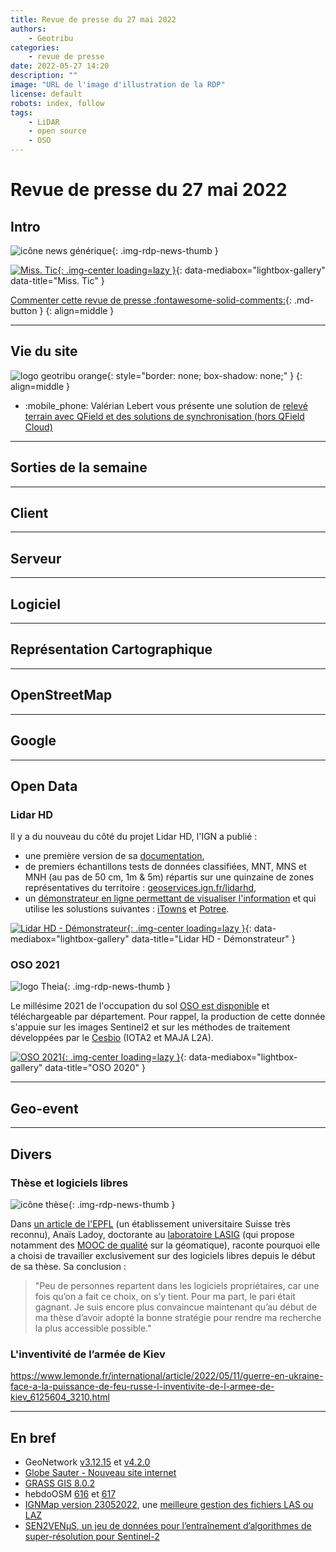 ```yaml
---
title: Revue de presse du 27 mai 2022
authors:
    - Geotribu
categories:
    - revue de presse
date: 2022-05-27 14:20
description: ""
image: "URL de l'image d'illustration de la RDP"
license: default
robots: index, follow
tags:
    - LiDAR
    - open source
    - OSO
---
```


# Revue de presse du 27 mai 2022

## Intro

![icône news générique](https://cdn.geotribu.fr/img/internal/icons-rdp-news/news.png "icône news générique"){: .img-rdp-news-thumb }

[![Miss. Tic](https://cdn.geotribu.fr/img/articles-blog-rdp/capture-ecran/misstic.jpg "Miss. Tic"){: .img-center loading=lazy }](https://cdn.geotribu.fr/img/articles-blog-rdp/capture-ecran/misstic.jpg "Miss. Tic"){: data-mediabox="lightbox-gallery" data-title="Miss. Tic" }

[Commenter cette revue de presse :fontawesome-solid-comments:](#__comments){: .md-button }
{: align=middle }

----

## Vie du site

![logo geotribu orange](https://cdn.geotribu.fr/img/internal/charte/geotribu_logo_rectangle_384x80.png "logo geotribu orange"){: style="border: none; box-shadow: none;" }
{: align=middle }

- :mobile_phone: Valérian Lebert vous présente une solution de [relevé terrain avec QField et des solutions de synchronisation (hors QField Cloud)](/articles/2022/2022-05-24_releve_terrain_qfield/)

----

## Sorties de la semaine

----

## Client

----

## Serveur

----

## Logiciel

----

## Représentation Cartographique

----

## OpenStreetMap

----

## Google

----

## Open Data

### Lidar HD

Il y a du nouveau du côté du projet Lidar HD, l'IGN a publié :

- une première version de sa [documentation](https://geoservices.ign.fr/sites/default/files/2022-05/DT_LiDAR_HD_1-0.pdf),
- de premiers échantillons tests de données classifiées, MNT, MNS et MNH (au pas de 50 cm, 1m & 5m) répartis sur une quinzaine de zones représentatives du territoire : [geoservices.ign.fr/lidarhd](geoservices.ign.fr/lidarhd),
- un [démonstrateur en ligne permettant de visualiser l'information](https://demo-lidar.ign.fr/?dataset=lidarhd) et qui utilise les solustions suivantes : [iTowns](https://github.com/iTowns/itowns) et [Potree](https://github.com/potree/potree/).

[![Lidar HD - Démonstrateur](https://cdn.geotribu.fr/img/articles-blog-rdp/capture-ecran/LIDARHD_demonstrateur.jpg "Lidar HD - Démonstrateur"){: .img-center loading=lazy }](https://cdn.geotribu.fr/img/articles-blog-rdp/capture-ecran/LIDARHD_demonstrateur.jpg "Lidar HD - Démonstrateur"){: data-mediabox="lightbox-gallery" data-title="Lidar HD - Démonstrateur" }

### OSO 2021

![logo Theia](https://cdn.geotribu.fr/img/logos-icones/entreprises_association/theia.jpg "Logo Theia"){: .img-rdp-news-thumb }

Le millésime 2021 de l'occupation du sol [OSO est disponible](https://theia.cnes.fr/atdistrib/rocket/#/search?startDate=2021-01-01&completionDate=2021-12-31&page=1&collection=OSO&typeOSO=VECTOR&year=2021) et téléchargeable par département. Pour rappel, la production de cette donnée s'appuie sur les images Sentinel2 et sur les méthodes de traitement développées par le [Cesbio](https://www.cesbio.cnrs.fr) (IOTA2 et MAJA L2A).

[![OSO 2021](https://cdn.geotribu.fr/img/articles-blog-rdp/capture-ecran/OSO2021.png "OSO 2021"){: .img-center loading=lazy }](https://cdn.geotribu.fr/img/articles-blog-rdp/capture-ecran/OSO2021.png "OSO 2021"){: data-mediabox="lightbox-gallery" data-title="OSO 2020" }

----

## Geo-event

----

## Divers

### Thèse et logiciels libres

![icône thèse](https://cdn.geotribu.fr/img/logos-icones/divers/these.png "icône thèse"){: .img-rdp-news-thumb }

Dans [un article de l'EPFL](https://actu.epfl.ch/news/il-est-peut-etre-temps-de-reflechir-aux-alternat-2/) (un établissement universitaire Suisse très reconnu), Anaïs Ladoy, doctorante au [laboratoire LASIG](https://www.epfl.ch/labs/lasig/) (qui propose notamment des [MOOC de qualité](/rdp/2014/rdp_2014-02-07/#elements-de-geomatique) sur la géomatique), raconte pourquoi elle a choisi de travailler exclusivement sur des logiciels libres depuis le début de sa thèse. Sa conclusion :

> "Peu de personnes repartent dans les logiciels propriétaires, car une fois qu’on a fait ce choix, on s’y tient. Pour ma part, le pari était gagnant. Je suis encore plus convaincue maintenant qu’au début de ma thèse d’avoir adopté la bonne stratégie pour rendre ma recherche la plus accessible possible."

### L'inventivité de l’armée de Kiev

<https://www.lemonde.fr/international/article/2022/05/11/guerre-en-ukraine-face-a-la-puissance-de-feu-russe-l-inventivite-de-l-armee-de-kiev_6125604_3210.html>

----

## En bref

- GeoNetwork [v3.12.15](https://github.com/geonetwork/core-geonetwork/releases/tag/3.12.5) et [v4.2.0](https://github.com/geonetwork/core-geonetwork/releases/tag/4.2.0)
- [Globe Sauter - Nouveau site internet](https://twitter.com/globesauter/status/1525135497902817286)
- [GRASS GIS 8.0.2](https://grass.osgeo.org/news/2022_05_12_grass_gis_8_0_2_released/)
- hebdoOSM [616](https://weeklyosm.eu/fr/archives/15576) et [617](https://weeklyosm.eu/fr/archives/15591)
- [IGNMap version 23052022](http://ignmap.ign.fr/spip.php?article96), une [meilleure gestion des fichiers LAS ou LAZ](http://ignmap.ign.fr/spip.php?article95)
- [SEN2VENµS, un jeu de données pour l’entraînement d’algorithmes de super-résolution pour Sentinel-2](https://labo.obs-mip.fr/multitemp/sen2venµs-un-jeu-de-donnee-pour-lentrainement-dalgorithmes-de-super-resolution-pour-sentinel-2/)
